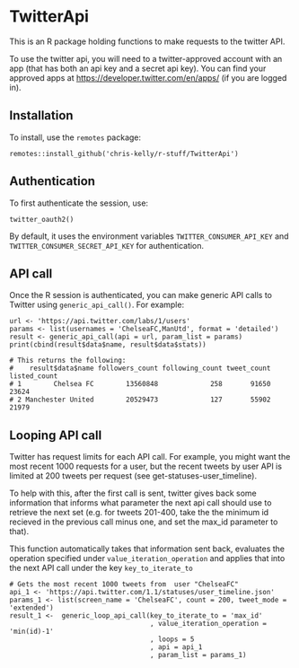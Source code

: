 # TwitterApi

This is an R package holding functions to make requests to the twitter API.

To use the twitter api, you will need to a twitter-approved account with an app (that has both an api key and a secret api key). You can find your approved apps at https://developer.twitter.com/en/apps/ (if you are logged in).

## Installation

To install, use the `remotes` package:

```
remotes::install_github('chris-kelly/r-stuff/TwitterApi')
```

## Authentication

To first authenticate the session, use:

```
twitter_oauth2()
```

By default, it uses the environment variables `TWITTER_CONSUMER_API_KEY` and `TWITTER_CONSUMER_SECRET_API_KEY` for authentication.

## API call

Once the R session is authenticated, you can make generic API calls to Twitter using `generic_api_call()`. For example:

```
url <- 'https://api.twitter.com/labs/1/users'
params <- list(usernames = 'ChelseaFC,ManUtd', format = 'detailed')
result <- generic_api_call(api = url, param_list = params)
print(cbind(result$data$name, result$data$stats))

# This returns the following:
#    result$data$name followers_count following_count tweet_count listed_count
# 1        Chelsea FC        13560848             258       91650        23624
# 2 Manchester United        20529473             127       55902        21979
```

## Looping API call

Twitter has request limits for each API call. For example, you might want the most recent 1000 requests for a user, but the recent tweets by user API is limited at 200 tweets per request (see get-statuses-user_timeline).

To help with this, after the first call is sent, twitter gives back some information that informs what parameter the next api call should use to retrieve the next set (e.g. for tweets 201-400, take the the minimum id recieved in the previous call minus one, and set the max_id parameter to that). 

This function automatically takes that information sent back, evaluates the operation specified under `value_iteration_operation` and applies that into the next API call under the key `key_to_iterate_to`

```
# Gets the most recent 1000 tweets from  user "ChelseaFC"
api_1 <- 'https://api.twitter.com/1.1/statuses/user_timeline.json'
params_1 <- list(screen_name = 'ChelseaFC', count = 200, tweet_mode = 'extended')
result_1 <-  generic_loop_api_call(key_to_iterate_to = 'max_id'
                                   , value_iteration_operation = 'min(id)-1'
                                   , loops = 5
                                   , api = api_1
                                   , param_list = params_1)
```
